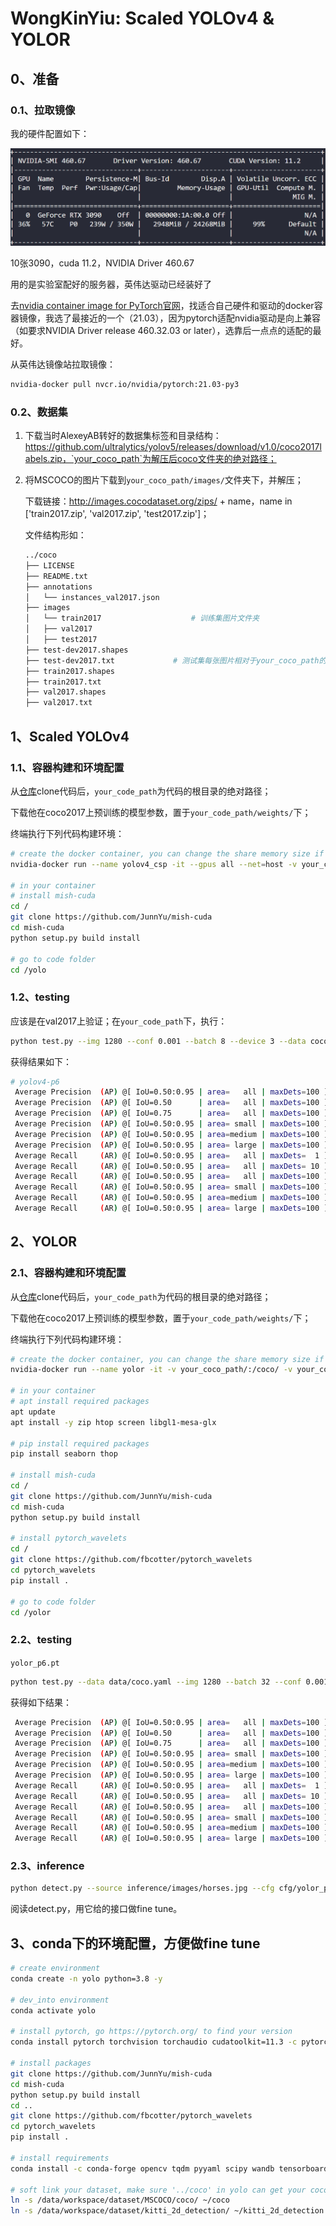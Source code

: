 # WongKinYiu: Scaled YOLOv4 & YOLOR

## 0、准备

### 0.1、拉取镜像

我的硬件配置如下：

![配置](./figs/硬件配置.png)

10张3090，cuda 11.2，NVIDIA Driver 460.67

用的是实验室配好的服务器，英伟达驱动已经装好了

去[nvidia container image for PyTorch官网](https://docs.nvidia.com/deeplearning/frameworks/pytorch-release-notes/rel_21-03.html)，找适合自己硬件和驱动的docker容器镜像，我选了最接近的一个（21.03），因为pytorch适配nvidia驱动是向上兼容（如要求NVIDIA Driver release 460.32.03 or later），选靠后一点点的适配的最好。

从英伟达镜像站拉取镜像：

```bash
nvidia-docker pull nvcr.io/nvidia/pytorch:21.03-py3
```

### 0.2、数据集

1. 下载当时AlexeyAB转好的数据集标签和目录结构：https://github.com/ultralytics/yolov5/releases/download/v1.0/coco2017labels.zip，`your_coco_path`为解压后coco文件夹的绝对路径；

2. 将MSCOCO的图片下载到`your_coco_path/images/`文件夹下，并解压；

   下载链接：http://images.cocodataset.org/zips/ + name，name in ['train2017.zip', 'val2017.zip', 'test2017.zip']；

   文件结构形如：

   ```bash
   ../coco
   ├── LICENSE
   ├── README.txt
   ├── annotations
   │   └── instances_val2017.json
   ├── images
   │   └── train2017					# 训练集图片文件夹
   │   ├── val2017
   │   ├── test2017
   ├── test-dev2017.shapes
   ├── test-dev2017.txt				# 测试集每张图片相对于your_coco_path的路径，按行分割
   ├── train2017.shapes
   ├── train2017.txt
   ├── val2017.shapes
   ├── val2017.txt
   ```

## 1、Scaled YOLOv4

### 1.1、容器构建和环境配置

从[仓库](https://github.com/WongKinYiu/ScaledYOLOv4)clone代码后，`your_code_path`为代码的根目录的绝对路径；

下载他在coco2017上预训练的模型参数，置于`your_code_path/weights/`下；

终端执行下列代码构建环境：

```bash
# create the docker container, you can change the share memory size if you have more.
nvidia-docker run --name yolov4_csp -it --gpus all --net=host -v your_coco_path/:/coco/ -v your_code_path/:/yolo --shm-size=20g nvcr.io/nvidia/pytorch:21.03-py3

# in your container
# install mish-cuda
cd /
git clone https://github.com/JunnYu/mish-cuda
cd mish-cuda
python setup.py build install

# go to code folder
cd /yolo
```

### 1.2、testing

应该是在val2017上验证；在`your_code_path`下，执行：

```bash
python test.py --img 1280 --conf 0.001 --batch 8 --device 3 --data coco.yaml --weights weights/yolov4-p6.pt
```

获得结果如下：

```bash
# yolov4-p6
 Average Precision  (AP) @[ IoU=0.50:0.95 | area=   all | maxDets=100 ] = 0.53857
 Average Precision  (AP) @[ IoU=0.50      | area=   all | maxDets=100 ] = 0.72015
 Average Precision  (AP) @[ IoU=0.75      | area=   all | maxDets=100 ] = 0.59025
 Average Precision  (AP) @[ IoU=0.50:0.95 | area= small | maxDets=100 ] = 0.39285
 Average Precision  (AP) @[ IoU=0.50:0.95 | area=medium | maxDets=100 ] = 0.58283
 Average Precision  (AP) @[ IoU=0.50:0.95 | area= large | maxDets=100 ] = 0.66580
 Average Recall     (AR) @[ IoU=0.50:0.95 | area=   all | maxDets=  1 ] = 0.39552
 Average Recall     (AR) @[ IoU=0.50:0.95 | area=   all | maxDets= 10 ] = 0.66504
 Average Recall     (AR) @[ IoU=0.50:0.95 | area=   all | maxDets=100 ] = 0.72141
 Average Recall     (AR) @[ IoU=0.50:0.95 | area= small | maxDets=100 ] = 0.59193
 Average Recall     (AR) @[ IoU=0.50:0.95 | area=medium | maxDets=100 ] = 0.75844
 Average Recall     (AR) @[ IoU=0.50:0.95 | area= large | maxDets=100 ] = 0.83981
```

## 2、YOLOR

### 2.1、容器构建和环境配置

从[仓库](https://github.com/WongKinYiu/yolor)clone代码后，`your_code_path`为代码的根目录的绝对路径；

下载他在coco2017上预训练的模型参数，置于`your_code_path/weights/`下；

终端执行下列代码构建环境：

```bash
# create the docker container, you can change the share memory size if you have more.
nvidia-docker run --name yolor -it -v your_coco_path/:/coco/ -v your_code_path/:/yolor --shm-size=20g nvcr.io/nvidia/pytorch:21.03-py3

# in your container
# apt install required packages
apt update
apt install -y zip htop screen libgl1-mesa-glx

# pip install required packages
pip install seaborn thop

# install mish-cuda
cd /
git clone https://github.com/JunnYu/mish-cuda
cd mish-cuda
python setup.py build install

# install pytorch_wavelets
cd /
git clone https://github.com/fbcotter/pytorch_wavelets
cd pytorch_wavelets
pip install .

# go to code folder
cd /yolor
```

### 2.2、testing

`yolor_p6.pt`

```bash
python test.py --data data/coco.yaml --img 1280 --batch 32 --conf 0.001 --iou 0.65 --device 0 --cfg cfg/yolor_p6.cfg --weights weights/yolor_p6.pt --name yolor_p6_val
```

获得如下结果：

```bash
 Average Precision  (AP) @[ IoU=0.50:0.95 | area=   all | maxDets=100 ] = 0.52510
 Average Precision  (AP) @[ IoU=0.50      | area=   all | maxDets=100 ] = 0.70718
 Average Precision  (AP) @[ IoU=0.75      | area=   all | maxDets=100 ] = 0.57520
 Average Precision  (AP) @[ IoU=0.50:0.95 | area= small | maxDets=100 ] = 0.37058
 Average Precision  (AP) @[ IoU=0.50:0.95 | area=medium | maxDets=100 ] = 0.56878
 Average Precision  (AP) @[ IoU=0.50:0.95 | area= large | maxDets=100 ] = 0.66102
 Average Recall     (AR) @[ IoU=0.50:0.95 | area=   all | maxDets=  1 ] = 0.39181
 Average Recall     (AR) @[ IoU=0.50:0.95 | area=   all | maxDets= 10 ] = 0.65229
 Average Recall     (AR) @[ IoU=0.50:0.95 | area=   all | maxDets=100 ] = 0.71441
 Average Recall     (AR) @[ IoU=0.50:0.95 | area= small | maxDets=100 ] = 0.57755
 Average Recall     (AR) @[ IoU=0.50:0.95 | area=medium | maxDets=100 ] = 0.75337
 Average Recall     (AR) @[ IoU=0.50:0.95 | area= large | maxDets=100 ] = 0.84013
```

### 2.3、inference

```bash
python detect.py --source inference/images/horses.jpg --cfg cfg/yolor_p6.cfg --weights weights/yolor_p6.pt --conf 0.25 --img-size 1280 --device 0
```

阅读detect.py，用它给的接口做fine tune。

## 3、conda下的环境配置，方便做fine tune

```bash
# create environment
conda create -n yolo python=3.8 -y

# dev_into environment
conda activate yolo

# install pytorch, go https://pytorch.org/ to find your version
conda install pytorch torchvision torchaudio cudatoolkit=11.3 -c pytorch

# install packages
git clone https://github.com/JunnYu/mish-cuda
cd mish-cuda
python setup.py build install
cd ..
git clone https://github.com/fbcotter/pytorch_wavelets
cd pytorch_wavelets
pip install .

# install requirements
conda install -c conda-forge opencv tqdm pyyaml scipy wandb tensorboard pycocotools -y

# soft link your dataset, make sure '../coco' in yolo can get your coco dataset
ln -s /data/workspace/dataset/MSCOCO/coco/ ~/coco
ln -s /data/workspace/dataset/kitti_2d_detection/ ~/kitti_2d_detection
```

